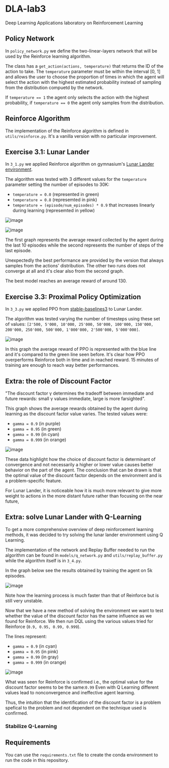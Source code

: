 # DLA-lab3
Deep Learning Applications laboratory on Reinforcement Learning


## Policy Network
In `policy_network.py` we define the two-linear-layers network that will be used by the Reinforce learning algorithm.

The class has a `get_action(actions, temperature)` that returns the ID of the action to take. The `temperature` parameter must be within the interval [0, 1] and allows the user to choose the proportion of times in which the agent will select the action with the highest estimated probability instead of sampling from the distribution compuetd by the network.

If `temperature == 1` the agent only selects the action with the highest probability, if `temperature == 0` the agent only samples from the distribution.


## Reinforce Algorithm

The implementation of the Reinforce algorithm is defined in `utils/reinforce.py`. It's a vanilla version with no particular improvement.


## Exercise 3.1: Lunar Lander
In `3_1.py` we applied Reinforce algorithm on gymnasium's [Lunar Lander environment](https://gymnasium.farama.org/environments/box2d/lunar_lander/).

The algorithm was tested with 3 different values for the `temperature` parameter setting the number of episodes to 30K:
- `temperature = 0.0` (represented in green)
- `temperature = 0.8` (represemted in pink)
- `temperature = (episode/num_episodes) * 0.9` that increases linearly during learning (represemted in yellow)

![image](https://github.com/simogiovannini/DLA-lab3/assets/53260220/423810aa-9660-4495-ba7f-91b1743d71e3)

![image](https://github.com/simogiovannini/DLA-lab3/assets/53260220/078c4a7a-7cc1-4ea7-b4be-5d471b751d5e)

The first graph represents the average reward collected by the agent during the last 10 episodes while the second represents the number of steps of the last episode.

Unexpectedly the best performance are provided by the version that always samples from the actions' distribution. The other two runs does not converge at all and it's clear also from the second graph.

The best model reaches an average reward of around 130.


## Exercise 3.3: Proximal Policy Optimization
In `3_3.py` we applied PPO from [stable-baselines3](https://stable-baselines3.readthedocs.io/en/master/index.html) to Lunar Lander.

The algorithm was tested varying the number of timesteps using these set of values: `[2'500, 5'000, 10'000, 25'000, 50'000, 100'000, 150'000, 200'000, 250'000, 500'000, 1'000'000, 2'500'000, 5'000'000]`.

![image](https://github.com/simogiovannini/DLA-lab3/assets/53260220/76594ca9-2940-43cb-841e-3e74d0031de7)

In this graph the average reward of PPO is represented with the blue line and it's compared to the green line seen before. It's clear how PPO overperforms Reinforce both in time and in reached reward.
15 minutes of training are enough to reach way better performances.


## Extra: the role of Discount Factor

"The discount factor γ determines the tradeoff between immediate and future rewards: small γ values immediate, large is more farsighted".

This graph shows the average rewards obtained by the agent during learning as the discount factor value varies.
The tested values were:
- `gamma = 0.9` (in purple)
- `gamma = 0.95` (in green)
- `gamma = 0.99` (in cyan)
- `gamma = 0.999` (in orange)

![image](https://github.com/simogiovannini/DLA-lab3/assets/53260220/eabe99f7-101e-4d71-ba70-cf38c7d59a5e)

These data highlight how the choice of discount factor is determinant of convergence and not necessarily a higher or lower value causes better behavior on the part of the agent. The conclusion that can be drawn is that the optimal value of the discount factor depends on the environment and is a problem-specific feature.

For Lunar Lander, it is noticeable how it is much more relevant to give more weight to actions in the more distant future rather than focusing on the near future,

## Extra: solve Lunar Lander with Q-Learning
To get a more comprehensive overview of deep reinforcement learning methods, it was decided to try solving the lunar lander environment using Q Learning.

The implementation of the network and Replay Buffer needed to run the algorithm can be found in `models/q_network.py` and `utils/replay_buffer.py` while the algorithm itself is in `3_4.py`.

In the graph below see the results obtained by training the agent on 5k episodes.

![image](https://github.com/simogiovannini/DLA-lab3/assets/53260220/ca5b0a23-831f-493e-bff3-4912935a30ec)

Note how the learning process is much faster than that of Reinforce but is still very unstable.

Now that we have a new method of solving the environment we want to test whether the value of the discount factor has the same influence as we found for Reinforce. We then run DQL using the various values tried for Reinforce (`0.9, 0.95, 0.99, 0.999`).

The lines represent:
- `gamma = 0.9` (in cyan)
- `gamma = 0.95` (in pink)
- `gamma = 0.99` (in gray)
- `gamma = 0.999` (in orange)

![image](https://github.com/simogiovannini/DLA-lab3/assets/53260220/ae16ace1-72c3-4260-afd7-01c38bda2344)

What was seen for Reinforce is confirmed i.e., the optimal value for the discount factor seems to be the same:`0.99`
Even with Q Learning different values lead to nonconvergence and ineffective agent learning.

Thus, the intuition that the identification of the discount factor is a problem spefical to the problem and not dependent on the technique used is confirmed.

### Stabilize Q-Learning


## Requirements
You can use the `requirements.txt` file to create the conda environment to run the code in this repository.
